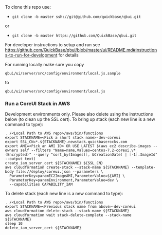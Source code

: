 To clone this repo use:

* `git clone -b master ssh://git@github.com/quickbase/qbui.git`

or

* `git clone -b master https://github.com/QuickBase/qbui.git`


For developer instructions to setup and run see <https://github.com/QuickBase/qbui/blob/master/ui/README.md#instructions-to-run-for-development> for details

For running locally make sure you copy

 `qbui/ui/server/src/config/environment/local.js.sample`

 to

 `qbui/ui/server/src/config/environment/local.js`

### Run a CoreUI Stack in AWS
Development environments only.  Please also delete using the instructions below (to clean up the SSL cert).
To bring up stack (each new line is a new command to type):
```
. /<Local Path to AWS repo>/aws/bin/functions
export STACKNAME=<Pick a short stack name>-dev-coreui
export SSL_CN=*.${STACKNAME}.newstack.quickbaserocks.com
export AMI=<Pick an AMI ID> OR USE LATEST $(aws ec2 describe-images --owners self --filters "Name=name,Values=centos-7.2-coreui.v* (Encrypted)" --query "sort_by(Images[], &CreationDate) | [-1].ImageId" --output text)
create_iam_server_cert ${STACKNAME} ${SSL_CN}
aws cloudformation create-stack --stack-name ${STACKNAME} --template-body file://deploy/coreui.json --parameters \
  ParameterKey=paramEC2ImageAMI,ParameterValue=${AMI} \
  ParameterKey=paramEnvironment,ParameterValue=dev \
  --capabilities CAPABILITY_IAM
```

To delete stack (each new line is a new command to type):
```
. /<Local Path to AWS repo>/aws/bin/functions
export STACKNAME=<Previous stack name from above>-dev-coreui
aws cloudformation delete-stack --stack-name ${STACKNAME}
aws cloudformation wait stack-delete-complete --stack-name ${STACKNAME}
sleep 10
delete_iam_server_cert ${STACKNAME}
```